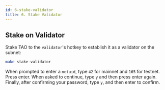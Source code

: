 ```yaml
---
id: 6-stake-validator
title: 6. Stake Validator
---
```


## Stake on Validator

Stake TAO to the `validator`'s hotkey to establish it as a validator on the subnet:

```bash
make stake-validator
```

When prompted to enter a `netuid`, type `42` for mainnet and `165` for testnet. Press enter. When asked to continue, type `y` and then press enter again. Finally, after confirming your password, type `y`, and then enter to confirm.

